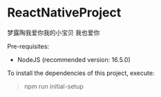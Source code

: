# ReactNativeProject

梦露陶我爱你我的小宝贝
我也爱你

Pre-requisites:
- NodeJS (recommended version: 16.5.0)

To install the dependencies of this project, execute:

> npm run initial-setup